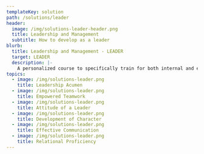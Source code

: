```yaml
---
templateKey: solution
path: /solutions/leader
header:
  image: /img/solutions-leader-header.png
  title: Leadership and Management
  subtitle: How to develop as a leader
blurb:
  title: Leadership and Management - LEADER
  target: LEADER
  description: |-
    A personalized course to specifically train for both internal and external life and leadership skills, in order to accurately lead yourself and to effectively lead others.
topics:
  - image: /img/solutions-leader.png
    title: Leadership Acumen
  - image: /img/solutions-leader.png
    title: Empowered Teamwork
  - image: /img/solutions-leader.png
    title: Attitude of a Leader
  - image: /img/solutions-leader.png
    title: Development of Character
  - image: /img/solutions-leader.png
    title: Effective Communication
  - image: /img/solutions-leader.png
    title: Relational Proficiency
---
```

